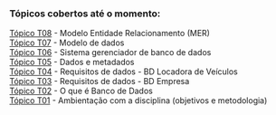 ### Tópicos cobertos até o momento:
[Tópico T08](./topico-08.md) - Modelo Entidade Relacionamento (MER)<br>
[Tópico T07](./topico-07.md) - Modelo de dados<br>
[Tópico T06](./topico-06.md) - Sistema gerenciador de banco de dados<br>
[Tópico T05](./topico-05.md) - Dados e metadados<br>
[Tópico T04](./topico-04.md) - Requisitos de dados - BD Locadora de Veículos<br>
[Tópico T03](./topico-03.md) - Requisitos de dados - BD Empresa<br>
[Tópico T02](./topico-02.md) - O que é Banco de Dados<br>
[Tópico T01](./topico-01.md) - Ambientação com a disciplina (objetivos e metodologia)<br>
